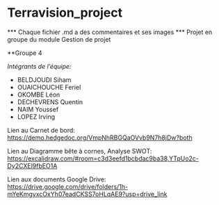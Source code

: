 # Terravision_project

*** Chaque fichier .md a des commentaires et ses images ***
Projet en groupe du module Gestion de projet

**Groupe 4

*Intégrants de l’équipe:*

- BELDJOUDI Siham
- OUAICHOUCHE Feriel
- OKOMBE Léon
- DECHEVRENS Quentin
- NAIM Youssef
- LOPEZ Irving

Lien au Carnet de bord:
https://demo.hedgedoc.org/VmpNhRBGQaOVvb9N7h8jDw?both

Lien au Diagramme bête à cornes, Analyse SWOT:
https://excalidraw.com/#room=c3d3eefd1bcbdac9ba38,YTpUo2c-Dy2CXEl9fbEO1A

Lien aux documents Google Drive:
https://drive.google.com/drive/folders/1h-mYeKmgyxcOxYh07eadCKSS7oHLqAE9?usp=drive_link
